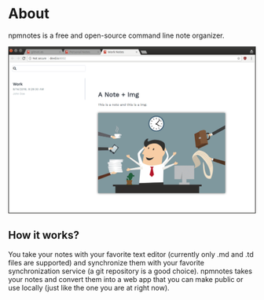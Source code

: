 # About

npmnotes is a free and open-source command line note organizer.

![](npmnotes.gif)

## How it works?

You take your notes with your favorite text editor 
(currently only .md and .td files are supported) 
and synchronize them with your favorite synchronization service (a git repository is a good choice).
npmnotes takes your notes and convert them into a web app that you can make public or use locally (just like the one you are at right now).

